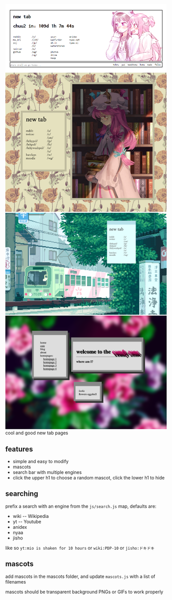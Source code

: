 ![demo](example.png)
![demo](example2.png)
![demo](example3.png)
![demo](example4.png)
cool and good new tab pages

## features
* simple and easy to modify
* mascots
* search bar with multiple engines
* click the upper h1 to choose a random mascot, click the lower h1 to hide

## searching
prefix a search with an engine from the `js/search.js` map, defaults are:
* wiki -- Wikipedia
* yt -- Youtube
* anidex
* nyaa
* jisho

like so `yt:mio is shaken for 10 hours` or `wiki:PDP-10` or `jisho:ドキドキ`

## mascots
add mascots in the mascots folder, and update `mascots.js` with a list of filenames

mascots should be transparent background PNGs or GIFs to work properly

